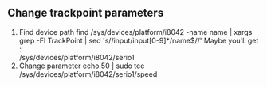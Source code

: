 ## Change trackpoint parameters
1. Find device path
find /sys/devices/platform/i8042 -name name | xargs grep -Fl TrackPoint | sed 's/\/input\/input[0-9]*\/name$//'
Maybe you'll get :  
/sys/devices/platform/i8042/serio1  
2. Change parameter
echo 50 | sudo tee /sys/devices/platform/i8042/serio1/speed  
